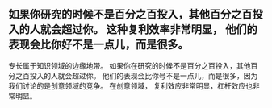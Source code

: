 ## 如果你研究的时候不是百分之百投入，其他百分之百投入的人就会超过你。 这种复利效率非常明显， 他们的表现会比你好不是一点儿，而是很多。

专长属于知识领域的边缘地带。 如果你在研究的时候不是百分之百投入，其他百分之百投入的人就会超过你。 
他们的表现会比你号不是一点儿，而是很多，因为我们讨论的是创意领域的竞争。 
在创意领域， 复利效应非常明显，杠杆效应也非常明显。
